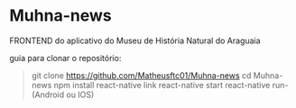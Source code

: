 # Muhna-news
FRONTEND do aplicativo do Museu de História Natural do Araguaia

guia para clonar o repositório:

  >git clone https://github.com/Matheusftc01/Muhna-news
  >cd Muhna-news
  >npm install
  >react-native link
  >react-native start
  >react-native run-(Android ou IOS)
  
